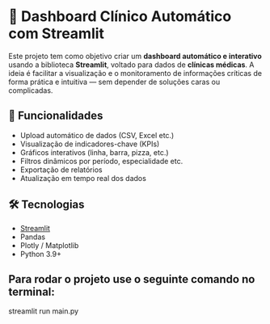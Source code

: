 # 🏥 Dashboard Clínico Automático com Streamlit

Este projeto tem como objetivo criar um **dashboard automático e interativo** usando a biblioteca **Streamlit**, voltado para dados de **clínicas médicas**. A ideia é facilitar a visualização e o monitoramento de informações críticas de forma prática e intuitiva — sem depender de soluções caras ou complicadas.

## 🚀 Funcionalidades

- Upload automático de dados (CSV, Excel etc.)
- Visualização de indicadores-chave (KPIs)
- Gráficos interativos (linha, barra, pizza, etc.)
- Filtros dinâmicos por período, especialidade etc.
- Exportação de relatórios
- Atualização em tempo real dos dados

## 🛠️ Tecnologias

- [Streamlit](https://streamlit.io/)
- Pandas
- Plotly / Matplotlib
- Python 3.9+



## Para rodar o projeto use o seguinte comando no terminal:  
  streamlit run main.py 
